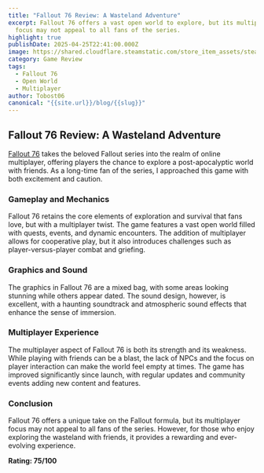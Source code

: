 ```yaml
---
title: "Fallout 76 Review: A Wasteland Adventure"
excerpt: Fallout 76 offers a vast open world to explore, but its multiplayer
  focus may not appeal to all fans of the series.
highlight: true
publishDate: 2025-04-25T22:41:00.000Z
image: https://shared.cloudflare.steamstatic.com/store_item_assets/steam/apps/1151340/65500f2132bc3436c5ab4f3cd3ff195377b2b413/header.jpg
category: Game Review
tags:
  - Fallout 76
  - Open World
  - Multiplayer
author: Tobost06
canonical: "{{site.url}}/blog/{{slug}}"
---
```

## Fallout 76 Review: A Wasteland Adventure

[Fallout 76](https://store.steampowered.com/app/1151340/Fallout_76/) takes the beloved Fallout series into the realm of online multiplayer, offering players the chance to explore a post-apocalyptic world with friends. As a long-time fan of the series, I approached this game with both excitement and caution.

### Gameplay and Mechanics

Fallout 76 retains the core elements of exploration and survival that fans love, but with a multiplayer twist. The game features a vast open world filled with quests, events, and dynamic encounters. The addition of multiplayer allows for cooperative play, but it also introduces challenges such as player-versus-player combat and griefing.

### Graphics and Sound

The graphics in Fallout 76 are a mixed bag, with some areas looking stunning while others appear dated. The sound design, however, is excellent, with a haunting soundtrack and atmospheric sound effects that enhance the sense of immersion.

### Multiplayer Experience

The multiplayer aspect of Fallout 76 is both its strength and its weakness. While playing with friends can be a blast, the lack of NPCs and the focus on player interaction can make the world feel empty at times. The game has improved significantly since launch, with regular updates and community events adding new content and features.

### Conclusion

Fallout 76 offers a unique take on the Fallout formula, but its multiplayer focus may not appeal to all fans of the series. However, for those who enjoy exploring the wasteland with friends, it provides a rewarding and ever-evolving experience.

**Rating: 75/100**
